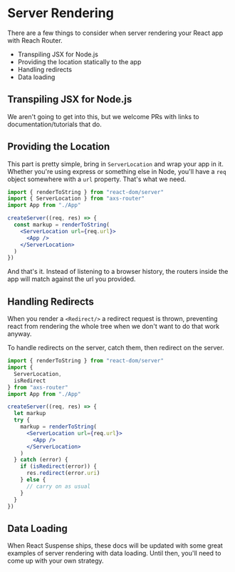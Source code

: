 # Server Rendering

There are a few things to consider when server rendering your React app with Reach Router.

* Transpiling JSX for Node.js
* Providing the location statically to the app
* Handling redirects
* Data loading

## Transpiling JSX for Node.js

We aren't going to get into this, but we welcome PRs with links to documentation/tutorials that do.

## Providing the Location

This part is pretty simple, bring in `ServerLocation` and wrap your app in it. Whether you're using express or something else in Node, you'll have a `req` object somewhere with a `url` property. That's what we need.

```jsx
import { renderToString } from "react-dom/server"
import { ServerLocation } from "axs-router"
import App from "./App"

createServer((req, res) => {
  const markup = renderToString(
    <ServerLocation url={req.url}>
      <App />
    </ServerLocation>
  )
})
```

And that's it. Instead of listening to a browser history, the routers inside the app will match against the url you provided.

## Handling Redirects

When you render a `<Redirect/>` a redirect request is thrown, preventing react from rendering the whole tree when we don't want to do that work anyway.

To handle redirects on the server, catch them, then redirect on the server.

```jsx
import { renderToString } from "react-dom/server"
import {
  ServerLocation,
  isRedirect
} from "axs-router"
import App from "./App"

createServer((req, res) => {
  let markup
  try {
    markup = renderToString(
      <ServerLocation url={req.url}>
        <App />
      </ServerLocation>
    )
  } catch (error) {
    if (isRedirect(error)) {
      res.redirect(error.uri)
    } else {
      // carry on as usual
    }
  }
})
```

## Data Loading

When React Suspense ships, these docs will be updated with some great examples of server rendering with data loading. Until then, you'll need to come up with your own strategy.

